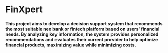 # FinXpert
#### This project aims to develop a decision support system that recommends the most suitable neo bank or fintech platform based on users' financial needs. By analyzing key information, the system provides personalized recommendations and evaluates their current provider to help optimize financial products, maximizing value while minimizing costs.
